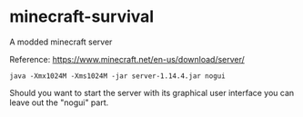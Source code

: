 # minecraft-survival
A modded minecraft server

Reference: https://www.minecraft.net/en-us/download/server/

```java -Xmx1024M -Xms1024M -jar server-1.14.4.jar nogui```

Should you want to start the server with its graphical user interface you can leave out the "nogui" part.
